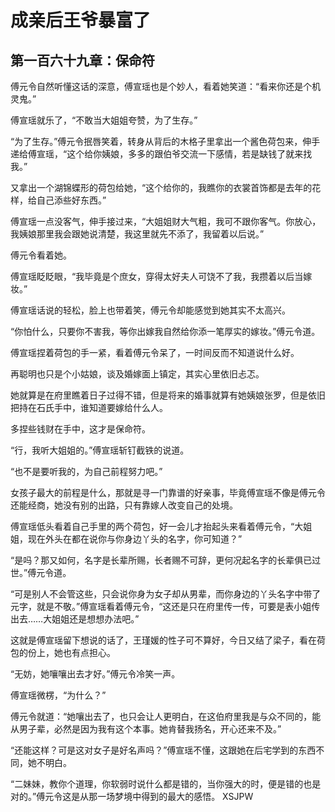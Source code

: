 # 成亲后王爷暴富了 
 ## 第一百六十九章：保命符
  傅元令自然听懂这话的深意，傅宣瑶也是个妙人，看着她笑道：“看来你还是个机灵鬼。”  
  
 傅宣瑶就乐了，“不敢当大姐姐夸赞，为了生存。”  
  
 “为了生存。”傅元令抿唇笑着，转身从背后的木格子里拿出一个酱色荷包来，伸手递给傅宣瑶，“这个给你姨娘，多多的跟伯爷交流一下感情，若是缺钱了就来找我。”  
  
 又拿出一个湖锦蝶形的荷包给她，“这个给你的，我瞧你的衣裳首饰都是去年的花样，给自己添些好东西。”  
  
 傅宣瑶一点没客气，伸手接过来，“大姐姐财大气粗，我可不跟你客气。你放心，我姨娘那里我会跟她说清楚，我这里就先不添了，我留着以后说。”  
  
 傅元令看着她。  
  
 傅宣瑶眨眨眼，“我毕竟是个庶女，穿得太好夫人可饶不了我，我攒着以后当嫁妆。”  
  
 傅宣瑶话说的轻松，脸上也带着笑，傅元令却能感觉到她其实不太高兴。  
  
 “你怕什么，只要你不害我，等你出嫁我自然给你添一笔厚实的嫁妆。”傅元令道。  
  
 傅宣瑶捏着荷包的手一紧，看着傅元令呆了，一时间反而不知道说什么好。  
  
 再聪明也只是个小姑娘，谈及婚嫁面上镇定，其实心里依旧忐忑。  
  
 她就算是在府里瞧着日子过得不错，但是将来的婚事就算有她姨娘张罗，但是依旧把持在石氏手中，谁知道要嫁给什么人。  
  
 多捏些钱财在手中，这才是保命符。  
  
 “行，我听大姐姐的。”傅宣瑶斩钉截铁的说道。  
  
 “也不是要听我的，为自己前程努力吧。”  
  
 女孩子最大的前程是什么，那就是寻一门靠谱的好亲事，毕竟傅宣瑶不像是傅元令还能经商，她没有别的出路，只有靠嫁人改变自己的处境。  
  
 傅宣瑶低头看着自己手里的两个荷包，好一会儿才抬起头来看着傅元令，“大姐姐，现在外头在都在说你与你身边丫头的名字，你可知道？”  
  
 “是吗？那又如何，名字是长辈所赐，长者赐不可辞，更何况起名字的长辈俱已过世。”傅元令道。  
  
 “可是别人不会管这些，只会说你身为女子却从男辈，而你身边的丫头名字中带了元字，就是不敬。”傅宣瑶看着傅元令，“这还是只在府里传一传，可要是表小姐传出去……大姐姐还是想想办法吧。”  
  
 这就是傅宣瑶留下想说的话了，王瑾媛的性子可不算好，今日又结了梁子，看在荷包的份上，她也有点担心。  
  
 “无妨，她嚷嚷出去才好。”傅元令冷笑一声。  
  
 傅宣瑶微楞，“为什么？”  
  
 傅元令就道：“她嚷出去了，也只会让人更明白，在这伯府里我是与众不同的，能从男子辈，必然是因为我有这个本事。她肯替我扬名，开心还来不及。”  
  
 “还能这样？可是这对女子是好名声吗？”傅宣瑶不懂，这跟她在后宅学到的东西不同，她不明白。  
  
 “二妹妹，教你个道理，你软弱时说什么都是错的，当你强大的时，便是错的也是对的。”傅元令这是从那一场梦境中得到的最大的感悟。 
XSJPW